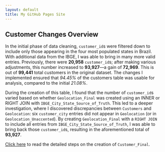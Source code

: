 ```yaml
---
layout: default
title: My GitHub Pages Site
---
```


## Customer Changes Overview

In the initial phase of data cleaning, `customer_id`s were filtered down to include only those appearing in the four most populated states in Brazil. With additional data from the IBGE, I was able to bring in many more valid entries. Previously, there were **20,958** `customer_id`s; after making various adjustments, this number increased to **93,927**—a gain of **72,969**. This is out of **99,441** total customers in the original dataset. The changes I implemented ensured that *94.45%* of the customers table was usable for analysis, compared to the initial *21.08%*.

During the creation of this table, I found that the number of `customer_id`s varied based on whether `Geolocation_Final` was created using an INNER or RIGHT JOIN with `IBGE_City_State_Source_of_Truth`. This led to a deeper investigation, where I discovered discrepancies between `Customers` and `Geolocation`: six `customer_city` entries did not appear in `Geolocation` (or in `Geolocation_Unaccented`). By creating `Geolocation_Final` with a `RIGHT JOIN` to include all entries from `IBGE_City_State_Source_of_Truth`, I was able to bring back those `customer_id`s, resulting in the aforementioned total of **93,927**.

[Click here](steps) to read the detailed steps on the creation of `Customer_Final`.
